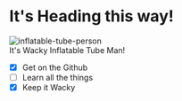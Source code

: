 # It's Heading this way!
 ![inflatable-tube-person](https://github.com/LM1WA/cautious-octo-waffle/assets/159574168/d230f05c-7ab9-4283-a91e-290261dc4161) 
<br>
It's Wacky Inflatable Tube Man!
- [x] Get on the Github
- [ ] Learn all the things
- [x] Keep it Wacky
